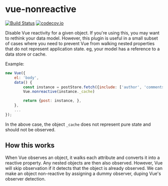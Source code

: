 # vue-nonreactive

[![Build Status](https://travis-ci.org/rpkilby/vue-nonreactive.svg?branch=master)](https://travis-ci.org/rpkilby/vue-nonreactive)
[![codecov.io](https://codecov.io/github/rpkilby/vue-nonreactive/coverage.svg?branch=master)](https://codecov.io/github/rpkilby/vue-nonreactive?branch=master)


Disable Vue reactivity for a given object. If you're using this,
you may want to rethink your data model. However, this plugin is
useful in a small subset of cases where you need to prevent Vue
from walking nested properties that do not represent application
state. eg, your model has a reference to a data store or cache.

Example:

```js
new Vue({
    el: 'body',
    data() {
        const instance = postStore.fetch({include: ['author', 'comments.author']})
        Vue.nonreactive(instance._cache)

        return {post: instance, },
    },
    ...
});
```

In the above case, the object `_cache` does not represent pure state
and should not be observed.


## How this works

When Vue observes an object, it walks each attribute and converts it into a
reactive property. Any nested objects are then also observed. However, Vue
will skip observation if it detects that the object is already observed.
We can make an object non-reactive by assigning a dummy observer, duping
Vue's observer detection.
